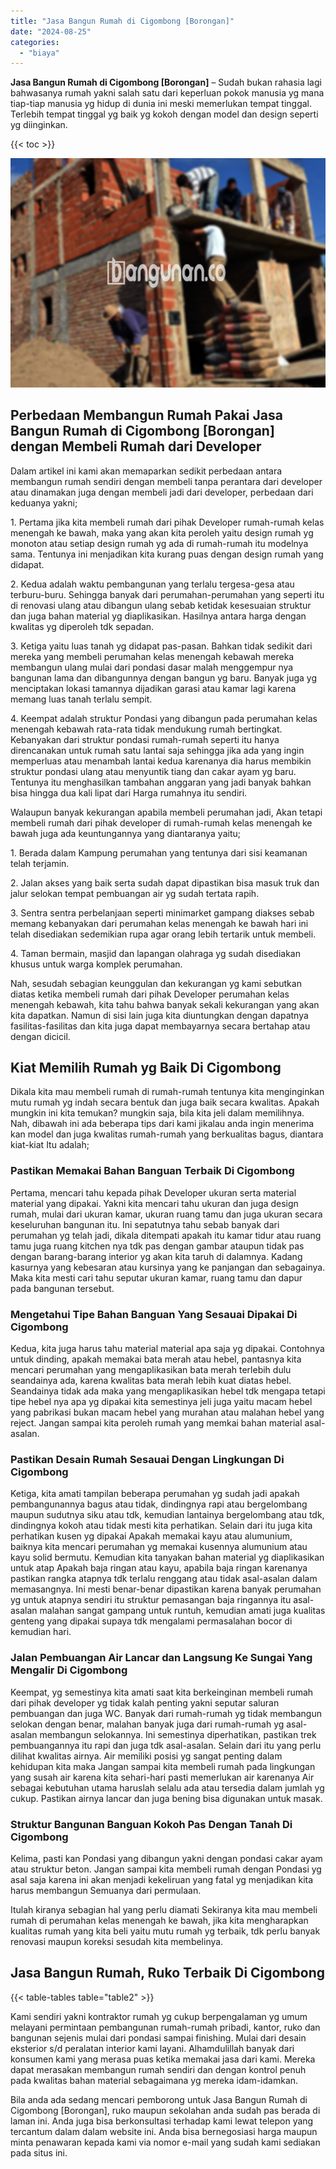 ```yaml
---
title: "Jasa Bangun Rumah di Cigombong [Borongan]"
date: "2024-08-25"
categories: 
  - "biaya"
---
```


**Jasa Bangun Rumah di Cigombong \[Borongan\]** – Sudah bukan rahasia lagi bahwasanya rumah yakni salah satu dari keperluan pokok manusia yg mana tiap-tiap manusia yg hidup di dunia ini meski memerlukan tempat tinggal. Terlebih tempat tinggal yg baik yg kokoh dengan model dan design seperti yg diinginkan.

{{< toc >}}

![Jasa Bangun Rumah di Cigombong [Borongan]](/images/borong-bangunan-09.png)

## Perbedaan Membangun Rumah Pakai Jasa Bangun Rumah di Cigombong \[Borongan\] dengan Membeli Rumah dari Developer

Dalam artikel ini kami akan memaparkan sedikit perbedaan antara membangun rumah sendiri dengan membeli tanpa perantara dari developer atau dinamakan juga dengan membeli jadi dari developer, perbedaan dari keduanya yakni;

1\. Pertama jika kita membeli rumah dari pihak Developer rumah-rumah kelas menengah ke bawah, maka yang akan kita peroleh yaitu design rumah yg monoton atau setiap design rumah yg ada di rumah-rumah itu modelnya sama. Tentunya ini menjadikan kita kurang puas dengan design rumah yang didapat.

2\. Kedua adalah waktu pembangunan yang terlalu tergesa-gesa atau terburu-buru. Sehingga banyak dari perumahan-perumahan yang seperti itu di renovasi ulang atau dibangun ulang sebab ketidak kesesuaian struktur dan juga bahan material yg diaplikasikan. Hasilnya antara harga dengan kwalitas yg diperoleh tdk sepadan.

3\. Ketiga yaitu luas tanah yg didapat pas-pasan. Bahkan tidak sedikit dari mereka yang membeli perumahan kelas menengah kebawah mereka membangun ulang mulai dari pondasi dasar malah menggempur nya bangunan lama dan dibangunnya dengan bangun yg baru. Banyak juga yg menciptakan lokasi tamannya dijadikan garasi atau kamar lagi karena memang luas tanah terlalu sempit.

4\. Keempat adalah struktur Pondasi yang dibangun pada perumahan kelas menengah kebawah rata-rata tidak mendukung rumah bertingkat. Kebanyakan dari struktur pondasi rumah-rumah seperti itu hanya direncanakan untuk rumah satu lantai saja sehingga jika ada yang ingin memperluas atau menambah lantai kedua karenanya dia harus membikin struktur pondasi ulang atau menyuntik tiang dan cakar ayam yg baru. Tentunya itu menghasilkan tambahan anggaran yang jadi banyak bahkan bisa hingga dua kali lipat dari Harga rumahnya itu sendiri.

Walaupun banyak kekurangan apabila membeli perumahan jadi, Akan tetapi membeli rumah dari pihak developer di rumah-rumah kelas menengah ke bawah juga ada keuntungannya yang diantaranya yaitu;

1\. Berada dalam Kampung perumahan yang tentunya dari sisi keamanan telah terjamin.

2\. Jalan akses yang baik serta sudah dapat dipastikan bisa masuk truk dan jalur selokan tempat pembuangan air yg sudah tertata rapih.

3\. Sentra sentra perbelanjaan seperti minimarket gampang diakses sebab memang kebanyakan dari perumahan kelas menengah ke bawah hari ini telah disediakan sedemikian rupa agar orang lebih tertarik untuk membeli.

4\. Taman bermain, masjid dan lapangan olahraga yg sudah disediakan khusus untuk warga komplek perumahan.

Nah, sesudah sebagian keunggulan dan kekurangan yg kami sebutkan diatas ketika membeli rumah dari pihak Developer perumahan kelas menengah kebawah, kita tahu bahwa banyak sekali kekurangan yang akan kita dapatkan. Namun di sisi lain juga kita diuntungkan dengan dapatnya fasilitas-fasilitas dan kita juga dapat membayarnya secara bertahap atau dengan dicicil.

## Kiat Memilih Rumah yg Baik Di Cigombong

Dikala kita mau membeli rumah di rumah-rumah tentunya kita menginginkan mutu rumah yg indah secara bentuk dan juga baik secara kwalitas. Apakah mungkin ini kita temukan? mungkin saja, bila kita jeli dalam memilihnya. Nah, dibawah ini ada beberapa tips dari kami jikalau anda ingin menerima kan model dan juga kwalitas rumah-rumah yang berkualitas bagus, diantara kiat-kiat Itu adalah;

### Pastikan Memakai Bahan Banguan Terbaik Di Cigombong

Pertama, mencari tahu kepada pihak Developer ukuran serta material material yang dipakai. Yakni kita mencari tahu ukuran dan juga design rumah, mulai dari ukuran kamar, ukuran ruang tamu dan juga ukuran secara keseluruhan bangunan itu. Ini sepatutnya tahu sebab banyak dari perumahan yg telah jadi, dikala ditempati apakah itu kamar tidur atau ruang tamu juga ruang kitchen nya tdk pas dengan gambar ataupun tidak pas dengan barang-barang interior yg akan kita taruh di dalamnya. Kadang kasurnya yang kebesaran atau kursinya yang ke panjangan dan sebagainya. Maka kita mesti cari tahu seputar ukuran kamar, ruang tamu dan dapur pada bangunan tersebut.

### Mengetahui Tipe Bahan Banguan Yang Sesauai Dipakai Di Cigombong

Kedua, kita juga harus tahu material material apa saja yg dipakai. Contohnya untuk dinding, apakah memakai bata merah atau hebel, pantasnya kita mencari perumahan yang mengaplikasikan bata merah terlebih dulu seandainya ada, karena kwalitas bata merah lebih kuat diatas hebel. Seandainya tidak ada maka yang mengaplikasikan hebel tdk mengapa tetapi tipe hebel nya apa yg dipakai kita semestinya jeli juga yaitu macam hebel yang pabrikasi bukan macam hebel yang murahan atau malahan hebel yang reject. Jangan sampai kita peroleh rumah yang memkai bahan material asal-asalan.

### Pastikan Desain Rumah Sesauai Dengan Lingkungan Di Cigombong

Ketiga, kita amati tampilan beberapa perumahan yg sudah jadi apakah pembangunannya bagus atau tidak, dindingnya rapi atau bergelombang maupun sudutnya siku atau tdk, kemudian lantainya bergelombang atau tdk, dindingnya kokoh atau tidak mesti kita perhatikan. Selain dari itu juga kita perhatikan kusen yg dipakai Apakah memakai kayu atau alumunium, baiknya kita mencari perumahan yg memakai kusennya alumunium atau kayu solid bermutu. Kemudian kita tanyakan bahan material yg diaplikasikan untuk atap Apakah baja ringan atau kayu, apabila baja ringan karenanya pastikan rangka atapnya tdk terlalu renggang atau tidak asal-asalan dalam memasangnya. Ini mesti benar-benar dipastikan karena banyak perumahan yg untuk atapnya sendiri itu struktur pemasangan baja ringannya itu asal-asalan malahan sangat gampang untuk runtuh, kemudian amati juga kualitas genteng yang dipakai supaya tdk mengalami permasalahan bocor di kemudian hari.

### Jalan Pembuangan Air Lancar dan Langsung Ke Sungai Yang Mengalir Di Cigombong

Keempat, yg semestinya kita amati saat kita berkeinginan membeli rumah dari pihak developer yg tidak kalah penting yakni seputar saluran pembuangan dan juga WC. Banyak dari rumah-rumah yg tidak membangun selokan dengan benar, malahan banyak juga dari rumah-rumah yg asal-asalan membangun selokannya. Ini semestinya diperhatikan, pastikan trek pembuangannya itu rapi dan juga tdk asal-asalan. Selain dari itu yang perlu dilihat kwalitas airnya. Air memiliki posisi yg sangat penting dalam kehidupan kita maka Jangan sampai kita membeli rumah pada lingkungan yang susah air karena kita sehari-hari pasti memerlukan air karenanya Air sebagai kebutuhan utama haruslah selalu ada atau tersedia dalam jumlah yg cukup. Pastikan airnya lancar dan juga bening bisa digunakan untuk masak.

### Struktur Bangunan Banguan Kokoh Pas Dengan Tanah Di Cigombong

Kelima, pasti kan Pondasi yang dibangun yakni dengan pondasi cakar ayam atau struktur beton. Jangan sampai kita membeli rumah dengan Pondasi yg asal saja karena ini akan menjadi kekeliruan yang fatal yg menjadikan kita harus membangun Semuanya dari permulaan.

Itulah kiranya sebagian hal yang perlu diamati Sekiranya kita mau membeli rumah di perumahan kelas menengah ke bawah, jika kita mengharapkan kualitas rumah yang kita beli yaitu mutu rumah yg terbaik, tdk perlu banyak renovasi maupun koreksi sesudah kita membelinya.

## Jasa Bangun Rumah, Ruko Terbaik Di Cigombong

{{< table-tables table="table2" >}}

Kami sendiri yakni kontraktor rumah yg cukup berpengalaman yg umum melayani permintaan pembangunan rumah-rumah pribadi, kantor, ruko dan bangunan sejenis mulai dari pondasi sampai finishing. Mulai dari desain eksterior s/d peralatan interior kami layani. Alhamdulillah banyak dari konsumen kami yang merasa puas ketika memakai jasa dari kami. Mereka dapat merasakan membangun rumah sendiri dan dengan kontrol penuh pada kwalitas bahan material sebagaimana yg mereka idam-idamkan.

Bila anda ada sedang mencari pemborong untuk Jasa Bangun Rumah di Cigombong \[Borongan\], ruko maupun sekolahan anda sudah pas berada di laman ini. Anda juga bisa berkonsultasi terhadap kami lewat telepon yang tercantum dalam dalam website ini. Anda bisa bernegosiasi harga maupun minta penawaran kepada kami via nomor e-mail yang sudah kami sediakan pada situs ini.
